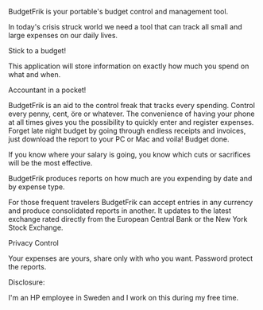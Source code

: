 BudgetFrik is your portable's budget control and management tool.

In today's crisis struck world we need a tool that can track all small and large expenses on our daily lives.

Stick to a budget!

This application will store information on exactly how much you spend on what and when.

Accountant in a pocket!

BudgetFrik is an aid to the control freak that tracks every spending. Control every penny, cent, öre or whatever.  The convenience of having your phone at all times gives you the possibility to quickly enter and register expenses.  Forget late night budget by going through endless receipts and invoices, just download the report to your PC or Mac and voila!  Budget done.

If you know where your salary is going, you know which cuts or sacrifices will be the most effective.

BudgetFrik produces reports on how much are you expending by date and by expense type.

For those frequent travelers BudgetFrik can accept entries in any currency and produce consolidated reports in another.  It updates to the latest exchange rated directly from the European Central Bank or the New York Stock Exchange.

Privacy Control

Your expenses are yours, share only with who you want.
Password protect the reports.


Disclosure:

I'm an HP employee in Sweden and I work on this during my free time.